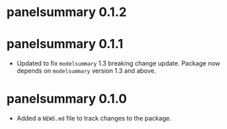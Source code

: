 # panelsummary 0.1.2

# panelsummary 0.1.1

* Updated to fix `modelsummary` 1.3 breaking change update. Package now depends on `modelsummary` version 1.3 and above.


# panelsummary 0.1.0

* Added a `NEWS.md` file to track changes to the package.


